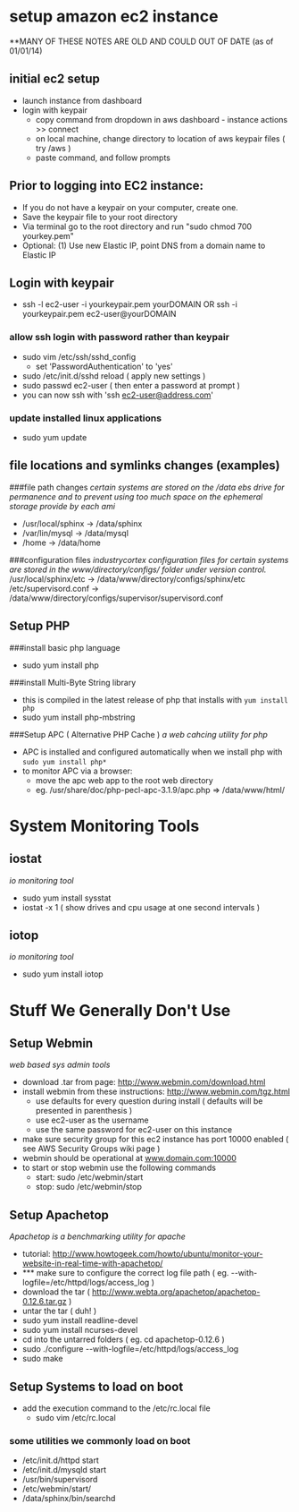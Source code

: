 setup amazon ec2 instance
=========================
**MANY OF THESE NOTES ARE OLD AND COULD OUT OF DATE (as of 01/01/14)


initial ec2 setup
-----------------
- launch instance from dashboard
- login with keypair
    - copy command from dropdown in aws dashboard - instance actions >> connect
    - on local machine, change directory to location of aws keypair files ( try /aws )
    - paste command, and follow prompts

## Prior to logging into EC2 instance:
- If you do not have a keypair on your computer, create one. 
- Save the keypair file to your root directory
- Via terminal go to the root directory and run "sudo chmod 700 yourkey.pem"
- Optional:  (1) Use new Elastic IP, point DNS from a domain name to Elastic IP

## Login with keypair
- ssh -l ec2-user -i yourkeypair.pem yourDOMAIN OR ssh -i yourkeypair.pem ec2-user@yourDOMAIN

### allow ssh login with password rather than keypair
- sudo vim /etc/ssh/sshd_config
    - set 'PasswordAuthentication' to 'yes'
- sudo /etc/init.d/sshd reload ( apply new settings )
- sudo passwd ec2-user ( then enter a password at prompt )
- you can now ssh with 'ssh ec2-user@address.com'

### update installed linux applications
-  sudo yum update


file locations and symlinks changes (examples)
-----------------------------------

###file path changes
*certain systems are stored on the /data ebs drive for permanence and to prevent using too much space on the ephemeral storage provide by each ami*
- /usr/local/sphinx -> /data/sphinx
- /var/lin/mysql -> /data/mysql
- /home -> /data/home

###configuration files
*industrycortex configuration files for certain systems are stored in the www/directory/configs/ folder under version control.*
/usr/local/sphinx/etc -> /data/www/directory/configs/sphinx/etc
/etc/supervisord.conf -> /data/www/directory/configs/supervisor/supervisord.conf


Setup PHP
-----------

###install basic php language
- sudo yum install php

###install Multi-Byte String library
- this is compiled in the latest release of php that installs with `yum install php`
- sudo yum install php-mbstring

###Setup APC ( Alternative PHP Cache )
*a web cahcing utility for php*
- APC is installed and configured automatically when we install php with `sudo yum install php*`
- to monitor APC via a browser:
    - move the apc web app to the root web directory
    - eg. /usr/share/doc/php-pecl-apc-3.1.9/apc.php => /data/www/html/



System Monitoring Tools
=======================

iostat
------
*io monitoring tool*
- sudo yum install sysstat
- iostat -x 1 ( show drives and cpu usage at one second intervals )

iotop
-----
*io monitoring tool*
- sudo yum install iotop


Stuff We Generally Don't Use
============================

Setup Webmin
------------
*web based sys admin tools*
- download .tar from page: http://www.webmin.com/download.html
- install webmin from these instructions: http://www.webmin.com/tgz.html
    - use defaults for every question during install ( defaults will be presented in parenthesis )
    - use ec2-user as the username
    - use the same password for ec2-user on this instance
- make sure security group for this ec2 instance has port 10000 enabled ( see AWS Security Groups wiki page )
- webmin should be operational at www.domain.com:10000
- to start or stop webmin use the following commands
    - start: sudo /etc/webmin/start
    - stop: sudo /etc/webmin/stop

Setup Apachetop
---------------
*Apachetop is a benchmarking utility for apache*
- tutorial: http://www.howtogeek.com/howto/ubuntu/monitor-your-website-in-real-time-with-apachetop/
- *** make sure to configure the correct log file path ( eg. --with-logfile=/etc/httpd/logs/access_log )
- download the tar ( http://www.webta.org/apachetop/apachetop-0.12.6.tar.gz )
- untar the tar ( duh! )
- sudo yum install readline-devel
- sudo yum install ncurses-devel
- cd into the untarred folders ( eg. cd apachetop-0.12.6 )
- sudo ./configure --with-logfile=/etc/httpd/logs/access_log
- sudo make

Setup Systems to load on boot
-----------------------------
- add the execution command to the /etc/rc.local file
	- sudo vim /etc/rc.local

### some utilities we commonly load on boot

- /etc/init.d/httpd start
- /etc/init.d/mysqld start
- /usr/bin/supervisord
- /etc/webmin/start/
- /data/sphinx/bin/searchd
